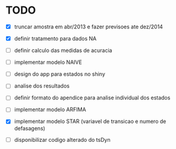 TODO
===

- [x] truncar amostra em abr/2013 e fazer previsoes ate dez/2014

- [x] definir tratamento para dados NA

- [ ] definir calculo das medidas de acuracia

- [ ] implementar modelo NAIVE

- [ ] design do app para estados no shiny

- [ ] analise dos resultados

- [ ] definir formato do apendice para analise individual dos estados

- [ ] implementar modelo ARFIMA

- [x] implementar modelo STAR (variavel de transicao e numero de defasagens)

- [ ] disponibilizar codigo alterado do tsDyn